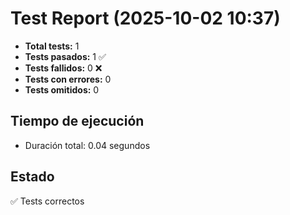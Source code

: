 # Test Report (2025-10-02 10:37)

- **Total tests:** 1
- **Tests pasados:** 1 ✅
- **Tests fallidos:** 0 ❌
- **Tests con errores:** 0
- **Tests omitidos:** 0

## Tiempo de ejecución
- Duración total: 0.04 segundos

## Estado

✅ Tests correctos
